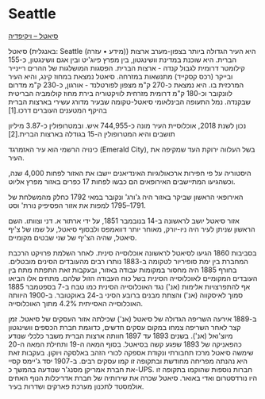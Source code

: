 # Seattle

[סיאטל – ויקיפדיה](https://he.wikipedia.org/wiki/%D7%A1%D7%99%D7%90%D7%98%D7%9C)

סיאטל (באנגלית: Seattle (מידע • עזרה)) היא העיר הגדולה ביותר בצפון-מערב ארצות הברית. היא שוכנת במדינת וושינגטון, בין מפרץ פיוג'יט ובין אגם וושינגטון, כ-155 קילומטר דרומית לגבול קנדה - ארצות הברית. הפסגות המושלגות של ההרים ריינייר ובייקר (רכס קסקייד) מתנשאות במזרחה. סיאטל נמצאת במחוז קינג, והיא העיר המרכזית בו. היא נמצאת כ-270 ק"מ מצפון לפורטלנד - אורגון, כ-230 ק"מ מדרום לוונקובר וכ-180 ק"מ דרומית מזרחית לוויקטוריה בירת מחוז קולומביה הבריטית שבקנדה. נמל התעופה הבינלאומי סיאטל-טקומה שבעיר מדורג עשירי בארצות הברית בהיקף המטענים העוברים דרכו.[1]

נכון לשנת 2018, אוכלוסיית העיר מונה כ-744,955 איש. ובמטרופולין כ-3.87 מיליון תושבים והיא המטרופולין ה-15 בגודלה בארצות הברית.[2]

כינויה הרשמי הוא עיר האזמרגד (Emerald City), בשל העלווה ירוקת העד שמקיפה את העיר.

היסטוריה
על פי חפירות ארכאולוגיות האינדיאנים יישבו את האזור לפחות 4,000 שנה, וכשהגיעו המתיישבים האירופאים הם כבשו לפחות 17 כפרים באזור מפרץ אליוט.

האירופאי הראשון שביקר באזור היה ג'ורג' ונקובר במאי 1792 כחלק מהמשלחת של 1791–1795 למפות את אזור הפסיפיק נורת' וסט.

אזור סיאטל יושב לראשונה ב-14 בנובמבר 1851, על ידי ארתור א. דני וצוותו. השם הראשון שניתן לעיר היה ניו-יורק, מאוחר יותר דוואמפס ולבסוף סיאטל, על שמו של צ'יף סיאטל, שהיה הצ'יף של שני שבטים מקומיים.

בסביבות 1860 הגיעו לסיאטל לראשונה אוכלוסייה סינית. לאחר השלמת פרויקט הרכבת המחברת בין ימת סופיריור לטקומה ב-1883 נותרו רבים מהעובדים הסינים מובטלים. בחורף 1885 היה מחסור במקומות עבודה באזור, ובעקבות זאת התפתח מתח בין העובדים המקומיים לאוכלוסייה הסינית בשל כוח העבודה הזול שלהם. מתחים אלו הביאו אף להתפרצויות אלימות (אנ') נגד האוכלוסייה הסינית כמו טבח ב-7 בספטמבר 1885 סמוך לאיסקווה (אנ') והצתת מבנים ברובע הסיני ב-24 באוקטובר. ב-1900 היוותה האוכלוסייה האסייתית 4.2% מתוך האוכלוסייה.

ב-1889 אירעה השריפה הגדולה של סיאטל (אנ') שכילתה אזור העסקים של סיאטל. זמן קצר לאחר השריפה צמחו במקום עסקים חדשים, כדוגמת חברת הכספים וושינגטון מיוצ'ואל (אנ'). בשנים 1893 עד 1897 חוותה ארצות הברית משבר כלכלי שנודע כהפאניקה של 1893 שפגע קשה בסיאטל. בסוף המאה ה-19 ותחילת המאה ה-20 שימשה סיאטל מרכז תחבורתי ונקודת אספקה לכורי הזהב באלסקה ויוקון. בעקבות זאת היא נהנתה מפריחה מחודשת ובתקופה זו קמו עסקים רבים. ב-1907 יסד ג'יימס קסיי את חברת אמריקן מסנג'ר שנודעה בהמשך כ-UPS. חברות נוספות שהוקמו בתקופה זו היו נורדסטרום ואדי באואר. סיאטל שכרה את שירותיה של חברת אדריכלות הנוף האחים אולמסטד לתכנון מערכת פארקים ושדרות בעיר.
